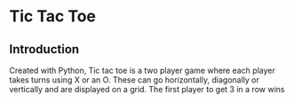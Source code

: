 # Tic Tac Toe
## Introduction
Created with Python, Tic tac toe is a two player game where each player takes turns using X or an O. These can go horizontally, diagonally or vertically and are displayed on a grid. The first player to get 3 in a row wins